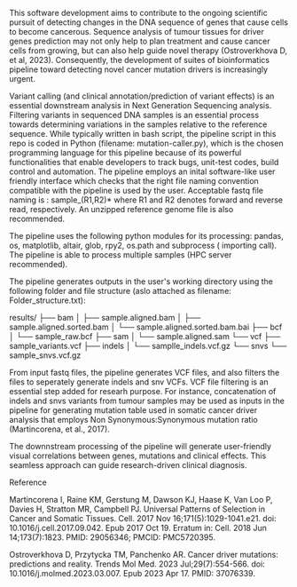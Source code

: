 This software development aims to contribute to the ongoing scientific pursuit of detecting changes in the DNA sequence of genes that cause cells to become cancerous. 
Sequence analysis of tumour tissues for driver genes prediction may not only help to plan treatment and cause cancer cells from growing, but can also help guide novel therapy (Ostroverkhova D, et al, 2023). 
Consequently, the development of suites of bioinformatics pipeline toward detecting novel cancer mutation drivers is increasingly urgent.

Variant calling (and clinical annotation/prediction of variant effects) is an essential downstream analysis in Next Generation Sequencing analysis. Filtering variants in sequenced DNA samples is an essential process towards determining variations in the samples relative to the reference sequence. While typically written in bash script, the pipeline script in this repo is coded in Python (filename: mutation-caller.py), which is the chosen programming language for this pipeline because of its powerful functionalities that enable developers to track bugs, unit-test codes, build control and automation. The pipeline employs an inital software-like user friendly interface which checks that the right file naming convention compatible with the pipeline is used by the user. Acceptable fastq file naming is : sample_(R1,R2)* where R1 and R2 denotes forward and reverse read, respectively. An unzipped reference genome file is also recommended. 

The pipeline uses the following python modules for its processing: pandas, os, matplotlib, altair, glob, rpy2, os.path and subprocess ( importing call). The pipeline is able to process multiple samples (HPC server recommended).

The pipeline generates outputs in the user's working directory using the following folder and file structure (aslo attached as filename: Folder_structure.txt):

results/ ├── bam │   ├── sample.aligned.bam │   ├── sample.aligned.sorted.bam │   └── sample.aligned.sorted.bam.bai ├── bcf │   └── sample_raw.bcf ├── sam │   └── sample.aligned.sam └── vcf ├── sample_variants.vcf ├── indels │   └── samplle_indels.vcf.gz └── snvs └── sample_snvs.vcf.gz

From input fastq files, the pipeline generates VCF files, and also filters the files to seperately generate indels and snv VCFs. VCF file filtering is an essential step added for researh purpose. For instance, concatenation of indels and snvs variants from tumour samples may be used as inputs in the pipeline for generating mutation table used in somatic cancer driver analysis that employs Non Synonymous:Synonymous mutation ratio (Martincorena, et al., 2017).

The downnstream processing of the pipeline will generate user-friendly visual correlations between genes, mutations and clinical effects. This seamless approach can guide research-driven clinical diagnosis. 

Reference

Martincorena I, Raine KM, Gerstung M, Dawson KJ, Haase K, Van Loo P, Davies H, Stratton MR, Campbell PJ. Universal Patterns of Selection in Cancer and Somatic Tissues. Cell. 2017 Nov 16;171(5):1029-1041.e21. doi: 10.1016/j.cell.2017.09.042. Epub 2017 Oct 19. Erratum in: Cell. 2018 Jun 14;173(7):1823. PMID: 29056346; PMCID: PMC5720395.

Ostroverkhova D, Przytycka TM, Panchenko AR. Cancer driver mutations: predictions and reality. Trends Mol Med. 2023 Jul;29(7):554-566. doi: 10.1016/j.molmed.2023.03.007. Epub 2023 Apr 17. PMID: 37076339.
